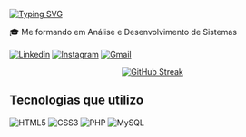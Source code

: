 [![Typing SVG](https://readme-typing-svg.herokuapp.com?font=Fira+Code&weight=300&pause=1000&color=000000&width=435&lines=Ol%C3%A1!+Eu+sou+a+Isabela+Costa+%F0%9F%8C%BB)](https://git.io/typing-svg)

🎓 Me formando em Análise e Desenvolvimento de Sistemas
<br><br>
[![Linkedin](https://img.shields.io/badge/LinkedIn-0077B5?style=for-the-badge&logo=linkedin&logoColor=white)](https://www.linkedin.com/in/isabela-oliveira-costa/)
[![Instagram](https://img.shields.io/badge/Instagram-E4405F?style=for-the-badge&logo=instagram&logoColor=white)](https://www.instagram.com/isabelaovc07/)
[![Gmail](https://img.shields.io/badge/Gmail-D14836?style=for-the-badge&logo=gmail&logoColor=white)](mailto:isabelaovc9@gmail.com?subject=Assunto&body=Mensagem)


<div align="center">

[![GitHub Streak](https://github-readme-streak-stats.herokuapp.com?user=isabelaCosta95&theme=radical)](https://git.io/streak-stats)
</div>


## Tecnologias que utilizo

<div style="display: inline-block;">
    <img align="center" alt="HTML5" src="https://img.shields.io/badge/HTML5-E34F26?style=for-the-badge&logo=html5&logoColor=white">
    <img align="center" alt="CSS3" src="https://img.shields.io/badge/CSS3-1572B6?style=for-the-badge&logo=css3&logoColor=white">
    <img align="center" alt="PHP" src="https://img.shields.io/badge/PHP-777BB4?style=for-the-badge&logo=php&logoColor=white">
    <img align="center" alt="MySQL" src="https://img.shields.io/badge/MySQL-00000F?style=for-the-badge&logo=mysql&logoColor=white">
</div>
